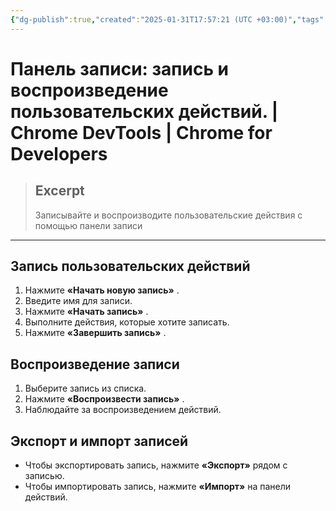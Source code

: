 ```yaml
---
{"dg-publish":true,"created":"2025-01-31T17:57:21 (UTC +03:00)","tags":[],"source":"https://developer.chrome.com/docs/devtools/recorder?hl=ru","author":"Jecelyn Yeen","permalink":"/proekty/extentions/dev-tools/recorder-panel/","dgPassFrontmatter":true}
---
```



# Панель записи: запись и воспроизведение пользовательских действий.  |  Chrome DevTools  |  Chrome for Developers

> ## Excerpt
> Записывайте и воспроизводите пользовательские действия с помощью панели записи

---

## Запись пользовательских действий

1.  Нажмите **«Начать новую запись»** .
2.  Введите имя для записи.
3.  Нажмите **«Начать запись»** .
4.  Выполните действия, которые хотите записать.
5.  Нажмите **«Завершить запись»** .

## Воспроизведение записи

1.  Выберите запись из списка.
2.  Нажмите **«Воспроизвести запись»** .
3.  Наблюдайте за воспроизведением действий.

## Экспорт и импорт записей

- Чтобы экспортировать запись, нажмите **«Экспорт»** рядом с записью.
- Чтобы импортировать запись, нажмите **«Импорт»** на панели действий. 